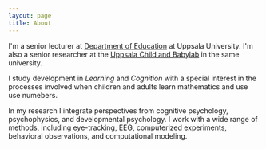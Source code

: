 ```yaml
---
layout: page
title: About
---
```


I'm a senior lecturer at [Department of Education](http://www.edu.uu.se) at Uppsala University. I'm also a senior researcher at the [Uppsala Child and Babylab](http://www.babylab.se) in the same university. 

I study development in *Learning* and *Cognition* with a special interest in the processes involved when children and adults learn mathematics and use use numebers.

In my research I integrate perspectives from cognitive psychology, psychophysics, and developmental psychology. I work with a wide range of methods, including eye-tracking, EEG, computerized experiments, behavioral observations, and computational modeling. 



